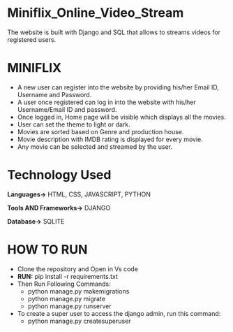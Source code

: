 # Miniflix_Online_Video_Stream
The website is built with Django and SQL that allows to streams videos  for registered users.
# MINIFLIX
* A new user can register into the website by providing his/her Email ID, Username and Password.
* A user once registered can log in into the website with his/her Username/Email ID and password.
* Once logged in, Home page will be visible which displays all the movies.
* User can set the theme to light or dark.
* Movies are sorted based on Genre and production house.
* Movie description with IMDB rating is displayed for every movie.
* Any movie can be selected and streamed by the user.

# Technology Used
**Languages->** HTML, CSS, JAVASCRIPT, PYTHON

**Tools AND Frameworks->** DJANGO

**Database->** SQLITE

# HOW TO RUN
* Clone the repository and Open in Vs code
* **RUN:** pip install -r requirements.txt
* Then Run Following Commands:
    * python manage.py makemigrations
    * python manage.py migrate
    * python manage.py runserver
* To create a super user to access the django admin, run this command:
    * python manage.py createsuperuser
